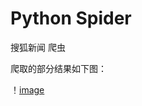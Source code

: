 # Python Spider
搜狐新闻 爬虫

爬取的部分结果如下图：

！[image](https://github.com/UItraman/spider/blob/master/01.png)
